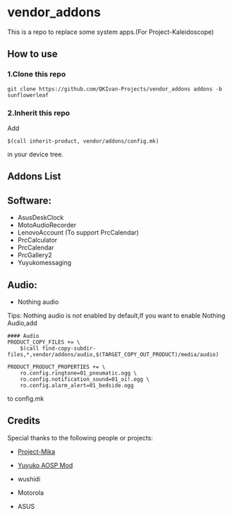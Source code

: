 # vendor_addons

This is a repo to replace some system apps.(For Project-Kaleidoscope)

## How to use

### 1.Clone this repo

```
git clone https://github.com/QKIvan-Projects/vendor_addons addons -b sunflowerleaf
```

### 2.Inherit this repo

Add

```
$(call inherit-product, vendor/addons/config.mk)
```

in your device tree.

## Addons List

## Software:

- AsusDeskClock 
- MotoAudioRecorder
- LenovoAccount (To support PrcCalendar)
- PrcCalculator
- PrcCalendar
- PrcGallery2
- Yuyukomessaging

## Audio:

- Nothing audio

Tips: Nothing audio is not enabled by default,If you want to enable Nothing Audio,add

```
#### Audio
PRODUCT_COPY_FILES += \
    $(call find-copy-subdir-files,*,vendor/addons/audio,$(TARGET_COPY_OUT_PRODUCT)/media/audio)

PRODUCT_PRODUCT_PROPERTIES += \
    ro.config.ringtone=01_pneumatic.ogg \
    ro.config.notification_sound=01_oi!.ogg \
    ro.config.alarm_alert=01_bedside.ogg
```

to config.mk

## Credits

Special thanks to the following people or projects:

- [Project-Mika](https://github.com/Project-Mika)

- [Yuyuko AOSP Mod](https://github.com/YuyukoAOSPMod)

- wushidi

- Motorola

- ASUS
